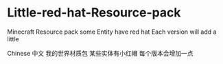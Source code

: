 # Little-red-hat-Resource-pack
Minecraft Resource pack
some Entity have red hat
Each version will add a little 

Chinese 中文
我的世界材质包
某些实体有小红帽
每个版本会增加一点
